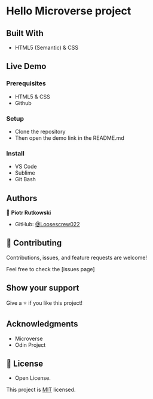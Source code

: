 # Hello Microverse project

## Built With

- HTML5 (Semantic) & CSS

## Live Demo



### Prerequisites

- HTML5 & CSS
- Github

### Setup

- Clone the repository 
- Then open the demo link in the README.md

### Install

- VS Code
- Sublime
- Git Bash

## Authors

👤 **Piotr Rutkowski**

- GitHub: [@Loosescrew022](https://github.com/Loosescrew022) 

## 🤝 Contributing

Contributions, issues, and feature requests are welcome!

Feel free to check the [issues page]

## Show your support

Give a ⭐️ if you like this project!

## Acknowledgments

- Microverse
- Odin Project

## 📝 License

- Open License.

This project is [MIT](lic.url) licensed.
